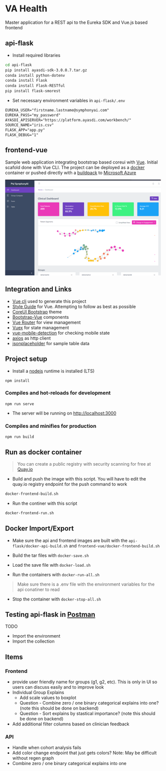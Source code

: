 # VA Health
Master application for a REST api to the Eureka SDK and Vue.js based frontend

## api-flask
* Install required libraries
```bash
cd api-flask
pip install ayasdi-sdk-3.0.0.7.tar.gz
conda install python-dotenv
conda install Flask
conda install Flask-RESTful
pip install flask-smorest
```
* Set necessary environment variables in `api-flask/.env`
```properties
EUREKA_USER="firstname.lastname@symphonyai.com"
EUREKA_PASS="my_password"
AYASDI_APISERVER="https://platform.ayasdi.com/workbench/"
SOURCE_NAME="iris.csv"
FLASK_APP="app.py"
FLASK_DEBUG="1"
```

## frontend-vue
Sample web application integrating bootstrap based coreui with [Vue](https://vuejs.org/). Initial scafold done with Vue CLI. The project can be deployed as a [docker](https://docs.docker.com/install/) container or pushed directly with a [buildpack](https://docs.cloudfoundry.org/buildpacks/nginx/index.html) to [Microsoft Azure](https://azure.microsoft.com/en-us/)

![screenshot](screenshots/screenshot.png)

## Integration and Links

* [Vue cli](https://cli.vuejs.org/) used to generate this project
* [Style Guide](https://vuejs.org/v2/style-guide/) for Vue. Attempting to follow as best as possible
* [CoreUI Bootstrap](https://coreui.io) theme
* [Bootstrap-Vue](https://bootstrap-vue.org/) components
* [Vue Router](https://router.vuejs.org/) for view management
* [Vuex](https://vuex.vuejs.org/) for state management
* [vue-mobile-detection](https://github.com/ajerez/vue-mobile-detection) for checking mobile state
* [axios](https://github.com/axios/axios) as http client
* [jsonplaceholder](https://jsonplaceholder.typicode.com/) for sample table data

## Project setup

* Install a [nodejs](https://nodejs.org/en/download/) runtime is installed (LTS)

```
npm install
```

### Compiles and hot-reloads for development
```
npm run serve
```

* The server will be running on [http://localhost:3000](http://localhost:3000)

### Compiles and minifies for production
```
npm run build
```

## Run as docker container

>You can create a public registry with security scanning for free at [Quay.io](https://quay.io)

* Build and push the image with this script. You will have to edit the quay.io registry endpoint for the push command to work
```bash
docker-frontend-build.sh
```

* Run the continer with this script
```bash
docker-frontend-run.sh
```

## Docker Import/Export

* Make sure the api and frontend images are built with the `api-flask/docker-api-build.sh` and `frontend-vue/docker-frontend-build.sh`

* Build the tar files with `docker-save.sh`

* Load the save file with `docker-load.sh`

* Run the containers with `docker-run-all.sh`
> Make sure there is a .env file with the environment variables for the api conatiner to read

* Stop the container with `docker-stop-all.sh`

## Testing api-flask in [Postman](https://www.postman.com/downloads/)

TODO

* Import the environment
* Import the collection

## Items 
### Frontend
* provide user friendly name for groups (g1, g2, etc).  This is only in UI so users can discuss easily and to improve look
* Individual Group Explains
    * Add scale values to boxplot
    * Question - Combine zero / one binary categorical explains into one? (note this should be done on backend)
    * Question - Sort explains by stastical importance? (note this should be done on backend)
* Add additional filter columns based on clinician feedback
### API
* Handle when cohort analysis fails
* Add color change endpoint that just gets colors?  Note: May be difficult without regen graph 
* Combine zero / one binary categorical explains into one
